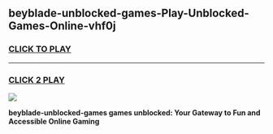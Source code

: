 
## beyblade-unblocked-games-Play-Unblocked-Games-Online-vhf0j
<h3>
<a href="https://premium76.site?title=beyblade-unblocked-games&ref=24A">CLICK TO PLAY</a></h3>
<hr>

<h3>
<a href="https://premium76.site?title=beyblade-unblocked-games&ref=24A">CLICK 2 PLAY</a>
  
</h3>

<a href="https://premium76.site?title=beyblade-unblocked-games&ref=24A"><img src="https://clearcache.store/games.png"></a>


**beyblade-unblocked-games games unblocked: Your Gateway to Fun and Accessible Online Gaming**

